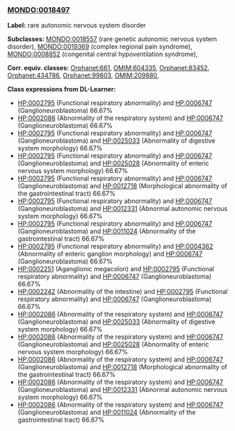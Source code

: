 
### [MONDO:0018497](http://purl.obolibrary.org/obo/MONDO_0018497)
**Label:** rare autonomic nervous system disorder

**Subclasses:** [MONDO:0018557](http://purl.obolibrary.org/obo/MONDO_0018557) (rare genetic autonomic nervous system disorder), [MONDO:0019369](http://purl.obolibrary.org/obo/MONDO_0019369) (complex regional pain syndrome), [MONDO:0008852](http://purl.obolibrary.org/obo/MONDO_0008852) (congenital central hypoventilation syndrome), 

**Corr. equiv. classes:** [Orphanet:661](http://www.orpha.net/ORDO/Orphanet_661), [OMIM:604335](http://purl.obolibrary.org/obo/OMIM_604335), [Orphanet:83452](http://www.orpha.net/ORDO/Orphanet_83452), [Orphanet:434786](http://www.orpha.net/ORDO/Orphanet_434786), [Orphanet:99803](http://www.orpha.net/ORDO/Orphanet_99803), [OMIM:209880](http://purl.obolibrary.org/obo/OMIM_209880), 

**Class expressions from DL-Learner:**

- [HP:0002795](http://purl.obolibrary.org/obo/HP_0002795) (Functional respiratory abnormality) and [HP:0006747](http://purl.obolibrary.org/obo/HP_0006747) (Ganglioneuroblastoma) 66.67%
- [HP:0002086](http://purl.obolibrary.org/obo/HP_0002086) (Abnormality of the respiratory system) and [HP:0006747](http://purl.obolibrary.org/obo/HP_0006747) (Ganglioneuroblastoma) 66.67%
- [HP:0002795](http://purl.obolibrary.org/obo/HP_0002795) (Functional respiratory abnormality) and [HP:0006747](http://purl.obolibrary.org/obo/HP_0006747) (Ganglioneuroblastoma) and [HP:0025033](http://purl.obolibrary.org/obo/HP_0025033) (Abnormality of digestive system morphology) 66.67%
- [HP:0002795](http://purl.obolibrary.org/obo/HP_0002795) (Functional respiratory abnormality) and [HP:0006747](http://purl.obolibrary.org/obo/HP_0006747) (Ganglioneuroblastoma) and [HP:0025028](http://purl.obolibrary.org/obo/HP_0025028) (Abnormality of enteric nervous system morphology) 66.67%
- [HP:0002795](http://purl.obolibrary.org/obo/HP_0002795) (Functional respiratory abnormality) and [HP:0006747](http://purl.obolibrary.org/obo/HP_0006747) (Ganglioneuroblastoma) and [HP:0012718](http://purl.obolibrary.org/obo/HP_0012718) (Morphological abnormality of the gastrointestinal tract) 66.67%
- [HP:0002795](http://purl.obolibrary.org/obo/HP_0002795) (Functional respiratory abnormality) and [HP:0006747](http://purl.obolibrary.org/obo/HP_0006747) (Ganglioneuroblastoma) and [HP:0012331](http://purl.obolibrary.org/obo/HP_0012331) (Abnormal autonomic nervous system morphology) 66.67%
- [HP:0002795](http://purl.obolibrary.org/obo/HP_0002795) (Functional respiratory abnormality) and [HP:0006747](http://purl.obolibrary.org/obo/HP_0006747) (Ganglioneuroblastoma) and [HP:0011024](http://purl.obolibrary.org/obo/HP_0011024) (Abnormality of the gastrointestinal tract) 66.67%
- [HP:0002795](http://purl.obolibrary.org/obo/HP_0002795) (Functional respiratory abnormality) and [HP:0004362](http://purl.obolibrary.org/obo/HP_0004362) (Abnormality of enteric ganglion morphology) and [HP:0006747](http://purl.obolibrary.org/obo/HP_0006747) (Ganglioneuroblastoma) 66.67%
- [HP:0002251](http://purl.obolibrary.org/obo/HP_0002251) (Aganglionic megacolon) and [HP:0002795](http://purl.obolibrary.org/obo/HP_0002795) (Functional respiratory abnormality) and [HP:0006747](http://purl.obolibrary.org/obo/HP_0006747) (Ganglioneuroblastoma) 66.67%
- [HP:0002242](http://purl.obolibrary.org/obo/HP_0002242) (Abnormality of the intestine) and [HP:0002795](http://purl.obolibrary.org/obo/HP_0002795) (Functional respiratory abnormality) and [HP:0006747](http://purl.obolibrary.org/obo/HP_0006747) (Ganglioneuroblastoma) 66.67%
- [HP:0002086](http://purl.obolibrary.org/obo/HP_0002086) (Abnormality of the respiratory system) and [HP:0006747](http://purl.obolibrary.org/obo/HP_0006747) (Ganglioneuroblastoma) and [HP:0025033](http://purl.obolibrary.org/obo/HP_0025033) (Abnormality of digestive system morphology) 66.67%
- [HP:0002086](http://purl.obolibrary.org/obo/HP_0002086) (Abnormality of the respiratory system) and [HP:0006747](http://purl.obolibrary.org/obo/HP_0006747) (Ganglioneuroblastoma) and [HP:0025028](http://purl.obolibrary.org/obo/HP_0025028) (Abnormality of enteric nervous system morphology) 66.67%
- [HP:0002086](http://purl.obolibrary.org/obo/HP_0002086) (Abnormality of the respiratory system) and [HP:0006747](http://purl.obolibrary.org/obo/HP_0006747) (Ganglioneuroblastoma) and [HP:0012718](http://purl.obolibrary.org/obo/HP_0012718) (Morphological abnormality of the gastrointestinal tract) 66.67%
- [HP:0002086](http://purl.obolibrary.org/obo/HP_0002086) (Abnormality of the respiratory system) and [HP:0006747](http://purl.obolibrary.org/obo/HP_0006747) (Ganglioneuroblastoma) and [HP:0012331](http://purl.obolibrary.org/obo/HP_0012331) (Abnormal autonomic nervous system morphology) 66.67%
- [HP:0002086](http://purl.obolibrary.org/obo/HP_0002086) (Abnormality of the respiratory system) and [HP:0006747](http://purl.obolibrary.org/obo/HP_0006747) (Ganglioneuroblastoma) and [HP:0011024](http://purl.obolibrary.org/obo/HP_0011024) (Abnormality of the gastrointestinal tract) 66.67%


